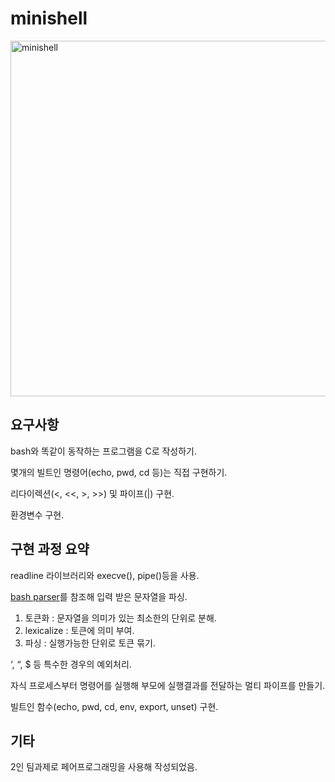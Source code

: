 # minishell

<img width="569" alt="minishell" src="https://user-images.githubusercontent.com/72776427/221513584-09e8b24f-bad9-47b5-b28b-53f6e4a04ab0.png">

## 요구사항

bash와 똑같이 동작하는 프로그램을 C로 작성하기.

몇개의 빌트인 명령어(echo, pwd, cd 등)는 직접 구현하기.

리다이렉션(<, <<, >, >>) 및 파이프(|) 구현.

환경변수 구현.

## 구현 과정 요약

readline 라이브러리와 execve(), pipe()등을 사용.

[bash parser](https://mywiki.wooledge.org/BashParser)를 참조해 입력 받은 문자열을 파싱.

1. 토큰화 : 문자열을 의미가 있는 최소한의 단위로 분해.
2. lexicalize : 토큰에 의미 부여.
3. 파싱 : 실행가능한 단위로 토큰 묶기.

‘, “, $ 등 특수한 경우의 예외처리.

자식 프로세스부터 명령어를 실행해 부모에 실행결과를 전달하는 멀티 파이프를 만들기.

빌트인 함수(echo, pwd, cd, env, export, unset) 구현.

## 기타

2인 팀과제로 페어프로그래밍을 사용해 작성되었음.
